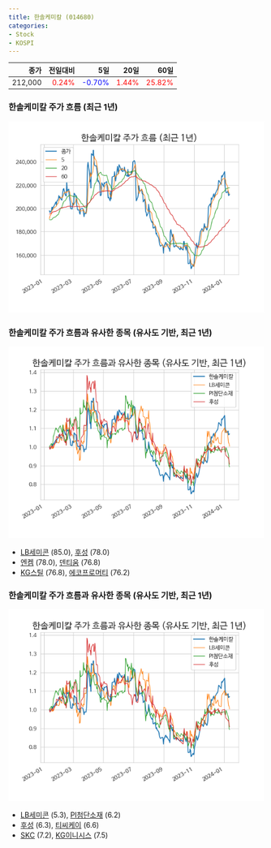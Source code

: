 ```yaml
---
title: 한솔케미칼 (014680)
categories:
- Stock
- KOSPI
---
```


|종가|전일대비|5일|20일|60일|
|---:|-------:|--:|---:|---:|
|212,000|<span style="color: red">0.24%</span>|<span style="color: blue">-0.70%</span>|<span style="color: red">1.44%</span>|<span style="color: red">25.82%</span>|

<!-- more -->
### 한솔케미칼 주가 흐름 (최근 1년)
![014680](/assets/images/stock/014680.png)


### 한솔케미칼 주가 흐름과 유사한 종목 (유사도 기반, 최근 1년)
![014680](/assets/images/stock/014680_sim.png)

- [LB세미콘](/061970/) (85.0), [후성](/093370/) (78.0)
- [엔켐](/348370/) (78.0), [덴티움](/145720/) (76.8)
- [KG스틸](/016380/) (76.8), [에코프로머티](/450080/) (76.2)


### 한솔케미칼 주가 흐름과 유사한 종목 (유사도 기반, 최근 1년)
![014680](/assets/images/stock/014680_sim.png)

- [LB세미콘](/061970/) (5.3), [PI첨단소재](/178920/) (6.2)
- [후성](/093370/) (6.3), [티씨케이](/064760/) (6.6)
- [SKC](/011790/) (7.2), [KG이니시스](/035600/) (7.5)